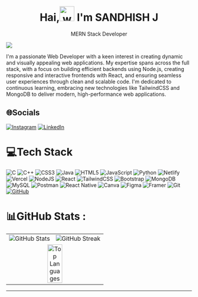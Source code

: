 <h1 align="center">
  Hai,<img src="https://user-images.githubusercontent.com/18350557/176309783-0785949b-9127-417c-8b55-ab5a4333674e.gif" alt="waving hand" width="40" height="40" />
  I'm SANDHISH J
</h1>

<p align="center">MERN Stack Developer</p>

[![](https://visitcount.itsvg.in/api?id=Sandhish&icon=0&color=0)](https://visitcount.itsvg.in)

I'm a passionate Web Developer with a keen interest in creating dynamic and visually appealing web applications. My expertise spans across the full stack, with a focus on building efficient backends using Node.js, creating responsive and interactive frontends with React, and ensuring seamless user experiences through clean and scalable code. I'm dedicated to continuous learning, embracing new technologies like TailwindCSS and MongoDB to deliver modern, high-performance web applications.

## 🌐Socials
[![Instagram](https://img.shields.io/badge/Instagram-%23E4405F.svg?logo=Instagram&logoColor=white)](https://instagram.com/sandhish._) [![LinkedIn](https://img.shields.io/badge/LinkedIn-%230077B5.svg?logo=linkedin&logoColor=white)](https://linkedin.com/in/sandhish) 

# 💻Tech Stack
![C](https://img.shields.io/badge/c-%2300599C.svg?style=flat&logo=c&logoColor=white) 
![C++](https://img.shields.io/badge/c++-%2300599C.svg?style=flat&logo=c%2B%2B&logoColor=white) 
![CSS3](https://img.shields.io/badge/css3-%231572B6.svg?style=flat&logo=css3&logoColor=white) 
![Java](https://img.shields.io/badge/java-%23ED8B00.svg?style=flat&logo=java&logoColor=white) 
![HTML5](https://img.shields.io/badge/html5-%23E34F26.svg?style=flat&logo=html5&logoColor=white) 
![JavaScript](https://img.shields.io/badge/javascript-%23323330.svg?style=flat&logo=javascript&logoColor=%23F7DF1E) 
![Python](https://img.shields.io/badge/python-3670A0?style=flat&logo=python&logoColor=ffdd54) 
![Netlify](https://img.shields.io/badge/netlify-%23000000.svg?style=flat&logo=netlify&logoColor=#00C7B7) 
![Vercel](https://img.shields.io/badge/vercel-%23000000.svg?style=flat&logo=vercel&logoColor=white) 
![NodeJS](https://img.shields.io/badge/node.js-6DA55F?style=flat&logo=node.js&logoColor=white) 
![React](https://img.shields.io/badge/react-%2320232a.svg?style=flat&logo=react&logoColor=%2361DAFB) 
![TailwindCSS](https://img.shields.io/badge/tailwindcss-%2338B2AC.svg?style=flat&logo=tailwind-css&logoColor=white) 
![Bootstrap](https://img.shields.io/badge/bootstrap-%23563D7C.svg?style=flat&logo=bootstrap&logoColor=white) 
![MongoDB](https://img.shields.io/badge/MongoDB-%234ea94b.svg?style=flat&logo=mongodb&logoColor=white) 
![MySQL](https://img.shields.io/badge/mysql-%2300f.svg?style=flat&logo=mysql&logoColor=white) 
![Postman](https://img.shields.io/badge/Postman-FF6C37?style=flat&logo=postman&logoColor=white) 
![React Native](https://img.shields.io/badge/react_native-%2320232a.svg?style=flat&logo=react&logoColor=%2361DAFB) 
![Canva](https://img.shields.io/badge/Canva-%2300C4CC.svg?style=flat&logo=Canva&logoColor=white) 
![Figma](https://img.shields.io/badge/figma-%23F24E1E.svg?style=flat&logo=figma&logoColor=white) 
![Framer](https://img.shields.io/badge/Framer-black?style=flat&logo=framer&logoColor=blue)
![Git](https://img.shields.io/badge/git-%23F05033.svg?style=flat&logo=git&logoColor=white)
[![GitHub](https://img.shields.io/badge/github-%23121011.svg?style=flat&logo=github&logoColor=white)](https://github.com/Sandhish)

# 📊GitHub Stats :
<table>
  <tr>
    <td>
      <img src="https://github-readme-stats.vercel.app/api?username=Sandhish&theme=dark&hide_border=false&include_all_commits=false&count_private=false" alt="GitHub Stats" />
    </td>
    <td>
      <img src="https://github-readme-streak-stats.herokuapp.com/?user=Sandhish&theme=dark&hide_border=false" alt="GitHub Streak" />
    </td>
  </tr>
  <tr>
    <td colspan="2" align="center">
      <img src="https://github-readme-stats.vercel.app/api/top-langs/?username=Sandhish&theme=dark&hide_border=false&include_all_commits=false&count_private=false&layout=compact" alt="Top Languages" width="40%"/>
    </td>
  </tr>
</table>

---
